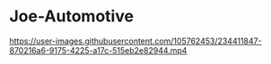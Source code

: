 # Joe-Automotive




https://user-images.githubusercontent.com/105762453/234411847-870216a6-9175-4225-a17c-515eb2e82944.mp4

